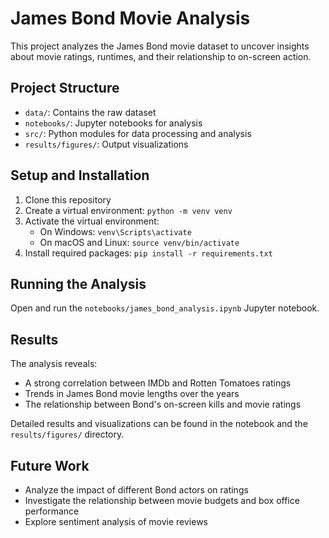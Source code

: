 # James Bond Movie Analysis

This project analyzes the James Bond movie dataset to uncover insights about movie ratings, runtimes, and their relationship to on-screen action.

## Project Structure

- `data/`: Contains the raw dataset
- `notebooks/`: Jupyter notebooks for analysis
- `src/`: Python modules for data processing and analysis
- `results/figures/`: Output visualizations

## Setup and Installation

1. Clone this repository
2. Create a virtual environment: `python -m venv venv`
3. Activate the virtual environment:
   - On Windows: `venv\Scripts\activate`
   - On macOS and Linux: `source venv/bin/activate`
4. Install required packages: `pip install -r requirements.txt`

## Running the Analysis

Open and run the `notebooks/james_bond_analysis.ipynb` Jupyter notebook.

## Results

The analysis reveals:
- A strong correlation between IMDb and Rotten Tomatoes ratings
- Trends in James Bond movie lengths over the years
- The relationship between Bond's on-screen kills and movie ratings

Detailed results and visualizations can be found in the notebook and the `results/figures/` directory.

## Future Work

- Analyze the impact of different Bond actors on ratings
- Investigate the relationship between movie budgets and box office performance
- Explore sentiment analysis of movie reviews
